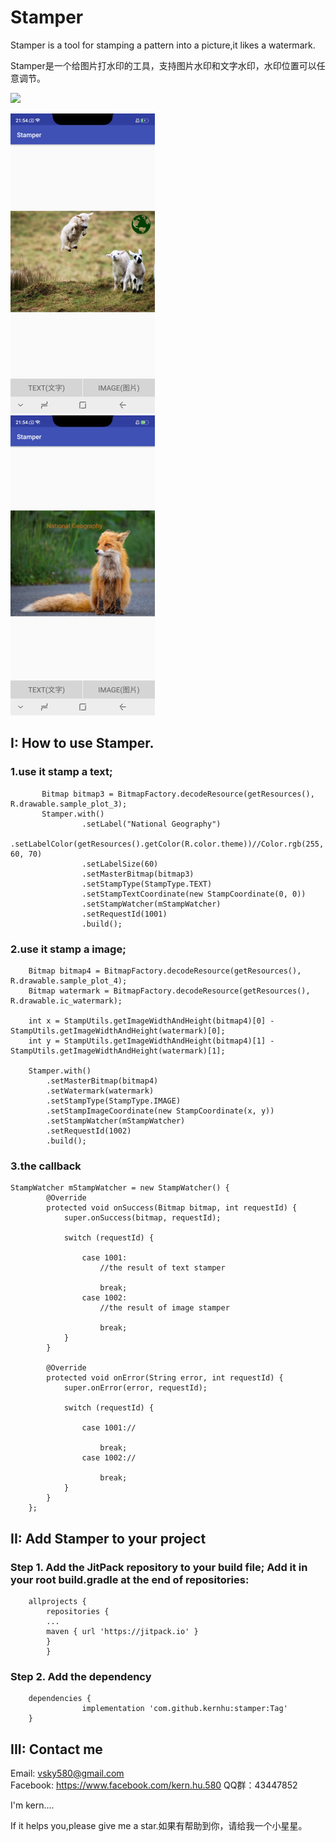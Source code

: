 # Stamper

Stamper is a tool for stamping a pattern into a picture,it likes a watermark.

Stamper是一个给图片打水印的工具，支持图片水印和文字水印，水印位置可以任意调节。

[![](https://jitpack.io/v/kernhu/Stamper.svg)](https://jitpack.io/#kernhu/Stamper)

![](https://github.com/KernHu/Stamper/raw/master/screenshot/screenshot1.png)  
![](https://github.com/KernHu/Stamper/raw/master/screenshot/screenshot2.png)

## I: How to use Stamper.

### 1.use it stamp a text;

```
       Bitmap bitmap3 = BitmapFactory.decodeResource(getResources(), R.drawable.sample_plot_3);
       Stamper.with()
                .setLabel("National Geography")
                .setLabelColor(getResources().getColor(R.color.theme))//Color.rgb(255, 60, 70)
                .setLabelSize(60)
                .setMasterBitmap(bitmap3)
                .setStampType(StampType.TEXT)
                .setStampTextCoordinate(new StampCoordinate(0, 0))
                .setStampWatcher(mStampWatcher)
                .setRequestId(1001)
                .build();
```

### 2.use it stamp a image;

```
    Bitmap bitmap4 = BitmapFactory.decodeResource(getResources(), R.drawable.sample_plot_4);
    Bitmap watermark = BitmapFactory.decodeResource(getResources(), R.drawable.ic_watermark);

    int x = StampUtils.getImageWidthAndHeight(bitmap4)[0] - StampUtils.getImageWidthAndHeight(watermark)[0];
    int y = StampUtils.getImageWidthAndHeight(bitmap4)[1] - StampUtils.getImageWidthAndHeight(watermark)[1];

    Stamper.with()
        .setMasterBitmap(bitmap4)
        .setWatermark(watermark)
        .setStampType(StampType.IMAGE)
        .setStampImageCoordinate(new StampCoordinate(x, y))
        .setStampWatcher(mStampWatcher)
        .setRequestId(1002)
        .build();
```

### 3.the callback

```
StampWatcher mStampWatcher = new StampWatcher() {
        @Override
        protected void onSuccess(Bitmap bitmap, int requestId) {
            super.onSuccess(bitmap, requestId);
			
            switch (requestId) {

                case 1001:
                    //the result of text stamper

                    break;
                case 1002:
                    //the result of image stamper

                    break;
            }
        }

        @Override
        protected void onError(String error, int requestId) {
            super.onError(error, requestId);

            switch (requestId) {

                case 1001://

                    break;
                case 1002://

                    break;
            }
        }
    };

```

## II: Add Stamper to your project

### Step 1. Add the JitPack repository to your build file; Add it in your root build.gradle at the end of repositories:

```
	allprojects {
        repositories {
        ...
        maven { url 'https://jitpack.io' }
        }
        }
```

### Step 2. Add the dependency

```
	dependencies {
	            implementation 'com.github.kernhu:stamper:Tag'
	}
```

## III: Contact me

Email: vsky580@gmail.com  
Facebook: https://www.facebook.com/kern.hu.580
QQ群：43447852

I'm kern....

If it helps you,please give me a star.如果有帮助到你，请给我一个小星星。

